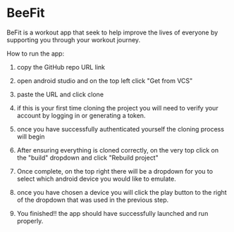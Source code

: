 # BeeFit

BeFit is a workout app that seek to help improve the lives of everyone by supporting you through your workout journey.

How to run the app:
1) copy the GitHub repo URL link

2) open android studio and on the top left click "Get from VCS"

3) paste the URL and click clone

4) if this is your first time cloning the project you will need to verify your account by logging in or generating a token.

5) once you have successfully authenticated yourself the cloning process will begin

6) After ensuring everything is cloned correctly, on the very top click on the "build" 
dropdown and click "Rebuild project"

7) Once complete, on the top right there will be a dropdown for you to select which android device you would like to emulate.

8) once you have chosen a device you will click the play button to the right of the dropdown that was used in the previous step.

9) You finished!! the app should have successfully launched and run properly.

